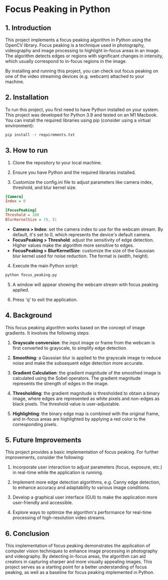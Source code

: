 # Focus Peaking in Python

## 1. Introduction

This project implements a focus peaking algorithm in Python using the OpenCV library. Focus peaking is a technique used
in photography, videography and image processing to highlight in-focus areas in an image. The algorithm detects edges or
regions with significant changes in intensity, which usually correspond to in-focus regions in the image.

By installing and running this project, you can check out focus peaking on one of the video streaming devices (e.g.
webcam) attached to your machine.

## 2. Installation

To run this project, you first need to have Python installed on your system. This project was developed for Python 3.9
and tested on an M1 Macbook. You can install the required libraries using pip (consider using a virtual environment):

```bash
pip install -r requirements.txt
```

## 3. How to run

1. Clone the repository to your local machine.

2. Ensure you have Python and the required libraries installed.

3. Customize the config.ini file to adjust parameters like camera index, threshold, and blur kernel size.

```ini
[Camera]
Index = 0

[FocusPeaking]
Threshold = 100
BlurKernelSize = (5, 5)
```

* **Camera > Index**: set the camera index to use for the webcam stream. By default, it's set to 0, which represents the
  device's default camera.
* **FocusPeaking > Threshold**: adjust the sensitivity of edge detection. Higher values make the algorithm more
  sensitive to edges.
* **FocusPeaking > BlurKernelSize**: customize the size of the Gaussian blur kernel used for noise reduction. The format
  is (width, height).

4. Execute the main Python script:

```bash
python focus_peaking.py
```

5. A window will appear showing the webcam stream with focus peaking applied.

6. Press 'q' to exit the application.

## 4. Background

This focus peaking algorithm works based on the concept of image gradients. It involves the following steps:

1. **Grayscale conversion**: the input image or frame from the webcam is first converted to grayscale, to simplify edge
   detection.

2. **Smoothing**: a Gaussian blur is applied to the grayscale image to reduce noise and make the subsequent edge
   detection more accurate.

3. **Gradient Calculation**: the gradient magnitude of the smoothed image is calculated using the Sobel operators. The
   gradient
   magnitude represents the strength of edges in the image.

4. **Thresholding**: the gradient magnitude is thresholded to obtain a binary image, where edges are represented as
   white pixels and non-edges as black pixels. The threshold value is user-adjustable.

5. **Highlighting**: the binary edge map is combined with the original frame, and in-focus areas are highlighted by
   applying a red color to the corresponding pixels.

## 5. Future Improvements

This project provides a basic implementation of focus peaking. For further improvements, consider the following:

1. Incorporate user interaction to adjust parameters (focus, exposure, etc.) in real-time while the application is
   running.

2. Implement more edge detection algorithms, e.g. Canny edge detection, to enhance accuracy and adaptability
   to various image conditions.

3. Develop a graphical user interface (GUI) to make the application more user-friendly and accessible.

4. Explore ways to optimize the algorithm's performance for real-time processing of high-resolution video streams.

## 6. Conclusion

This implementation of focus peaking demonstrates the application of computer vision techniques to enhance image
processing in photography and videography. By detecting in-focus areas, the algorithm can aid creators in capturing
sharper and more visually appealing images. This project serves as a starting point for a better understanding of focus
peaking, as well as a baseline for focus peaking implemented in Python.